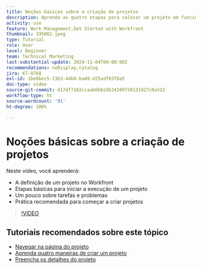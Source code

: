 ```yaml
---
title: Noções básicas sobre a criação de projetos
description: Aprenda as quatro etapas para colocar um projeto em funcionamento, a definição de um projeto e as três formas mais comuns de se criar um projeto.
activity: use
feature: Work Management,Get Started with Workfront
thumbnail: 335082.jpeg
type: Tutorial
role: User
level: Beginner
team: Technical Marketing
last-substantial-update: 2024-11-04T00:00:00Z
recommendations: noDisplay,catalog
jira: KT-8768
exl-id: 1be0bec5-13b3-44b0-ba49-d25adf0378a5
doc-type: video
source-git-commit: d17df7162ccaab6b62db34209f50131927c0a532
workflow-type: ht
source-wordcount: '91'
ht-degree: 100%

---
```


# Noções básicas sobre a criação de projetos

Neste vídeo, você aprenderá:

* A definição de um projeto no Workfront
* Etapas básicas para iniciar a execução de um projeto
* Um pouco sobre tarefas e problemas
* Prática recomendada para começar a criar projetos

>[!VIDEO](https://video.tv.adobe.com/v/335082/?quality=12&learn=on&enablevpops)

## Tutoriais recomendados sobre este tópico

* [Navegar na página do projeto](/help/manage-work/projects/navigate-the-project-page.md)
* [Aprenda quatro maneiras de criar um projeto](/help/manage-work/projects/understand-other-ways-to-create-projects.md)
* [Preencha os detalhes do projeto](/help/manage-work/projects/fill-in-the-project-details.md)

